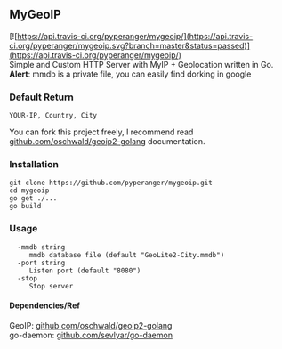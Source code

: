 ## MyGeoIP
[![https://api.travis-ci.org/pyperanger/mygeoip/](https://api.travis-ci.org/pyperanger/mygeoip.svg?branch=master&status=passed)](https://api.travis-ci.org/pyperanger/mygeoip/)<br>
Simple and Custom HTTP Server with MyIP + Geolocation written in Go.<br>
<b>Alert</b>: mmdb is a private file, you can easily find dorking in google

### Default Return
```
YOUR-IP, Country, City
```
You can fork this project freely, I recommend read [github.com/oschwald/geoip2-golang](https://github.com/oschwald/geoip2-golang) documentation. 

### Installation
```
git clone https://github.com/pyperanger/mygeoip.git
cd mygeoip
go get ./...
go build
```

### Usage
```
  -mmdb string
     mmdb database file (default "GeoLite2-City.mmdb")
  -port string
     Listen port (default "8080")
  -stop
     Stop server
```

#### Dependencies/Ref
GeoIP: [github.com/oschwald/geoip2-golang](https://github.com/oschwald/geoip2-golang)<br>
go-daemon: [github.com/sevlyar/go-daemon](https://github.com/sevlyar/go-daemon)
